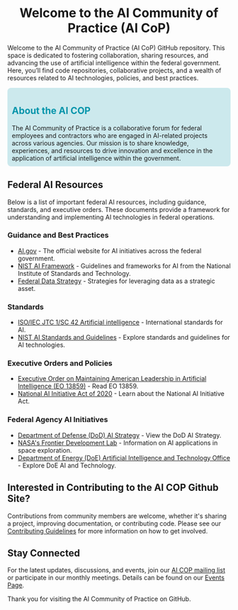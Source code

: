 <div align="center">
    <h1>Welcome to the AI Community of Practice (AI CoP)</h1>
</div>

Welcome to the AI Community of Practice (AI CoP) GitHub repository. This space is dedicated to fostering collaboration, sharing resources, and advancing the use of artificial intelligence within the federal government. Here, you’ll find code repositories, collaborative projects, and a wealth of resources related to AI technologies, policies, and best practices.

<div style="background-color: #cce9ed; padding: 10px; border-radius: 8px;">
    <h2 style="color: #0095AB;"> About the AI COP</h2>
    The AI Community of Practice is a collaborative forum for federal employees and contractors who are engaged in AI-related projects across various agencies. Our mission is to share knowledge, experiences, and resources to drive innovation and excellence in the application of artificial intelligence within the government.
</div>


<h2>
<h2>Federal AI Resources</h2>
<p>Below is a list of important federal AI resources, including guidance, standards, and executive orders. These documents provide a framework for understanding and implementing AI technologies in federal operations.</p>

<h3>Guidance and Best Practices</h3>
<ul>
  <li><a href="https://www.ai.gov/" target="_blank">AI.gov</a> - The official website for AI initiatives across the federal government.</li>
  <li><a href="https://www.nist.gov/ai" target="_blank">NIST AI Framework</a> - Guidelines and frameworks for AI from the National Institute of Standards and Technology.</li>
  <li><a href="https://strategy.data.gov/" target="_blank">Federal Data Strategy</a> - Strategies for leveraging data as a strategic asset.</li>
</ul>

<h3>Standards</h3>
<ul>
  <li><a href="https://www.iso.org/committee/6794475.html" target="_blank">ISO/IEC JTC 1/SC 42 Artificial intelligence</a> - International standards for AI.</li>
  <li><a href="https://www.nist.gov/artificial-intelligence/ai-standards" target="_blank">NIST AI Standards and Guidelines</a> - Explore standards and guidelines for AI technologies.</li>
</ul>

<h3>Executive Orders and Policies</h3>
<ul>
  <li><a href="https://www.federalregister.gov/documents/2019/02/14/2019-02544/maintaining-american-leadership-in-artificial-intelligence" target="_blank">Executive Order on Maintaining American Leadership in Artificial Intelligence (EO 13859)</a> - Read EO 13859.</li>
  <li><a href="https://www.congress.gov/bill/116th-congress/house-bill/6216/text" target="_blank">National AI Initiative Act of 2020</a> - Learn about the National AI Initiative Act.</li>
</ul>

<h3>Federal Agency AI Initiatives</h3>
<ul>
  <li><a href="https://www.ai.mil/docs/Summary_of_the_2018_DoD_AI_Strategy.pdf" target="_blank">Department of Defense (DoD) AI Strategy</a> - View the DoD AI Strategy.</li>
  <li><a href="https://frontierdevelopmentlab.org/" target="_blank">NASA's Frontier Development Lab</a> - Information on AI applications in space exploration.</li>
  <li><a href="https://www.energy.gov/aito/artificial-intelligence-and-technology-office" target="_blank">Department of Energy (DoE) Artificial Intelligence and Technology Office</a> - Explore DoE AI and Technology.</li>
</ul>

<h2>Interested in Contributing to the AI COP Github Site?</h2>
<p>Contributions from community members are welcome, whether it's sharing a project, improving documentation, or contributing code. Please see our <a href="https://usaicop.github.io/Main/contributing/">Contributing Guidelines</a> for more information on how to get involved. 

<h2>Stay Connected</h2>
<p>For the latest updates, discussions, and events, join our <a href="mailto:ai-cop@listserv.gov">AI COP mailing list</a> or participate in our monthly meetings. Details can be found on our <a href="https://github.com/usaicop/Community-Events/blob/main/README.md">Events Page</a>.</p>

<p>Thank you for visiting the AI Community of Practice on GitHub. <h2>
<h2></h2>
